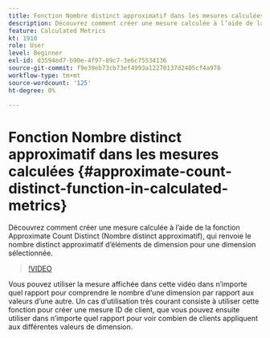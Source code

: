 ```yaml
---
title: Fonction Nombre distinct approximatif dans les mesures calculées
description: Découvrez comment créer une mesure calculée à l’aide de la fonction Approximate Count Distinct (Nombre distinct approximatif), qui renvoie le nombre distinct approximatif d’éléments de dimension pour une dimension sélectionnée.
feature: Calculated Metrics
kt: 1910
role: User
level: Beginner
exl-id: d3594ed7-b90e-4f97-89c7-3e6c75534136
source-git-commit: f9e39eb73cb73ef4993a12270137d2405cf4a978
workflow-type: tm+mt
source-wordcount: '125'
ht-degree: 0%

---
```


# Fonction Nombre distinct approximatif dans les mesures calculées {#approximate-count-distinct-function-in-calculated-metrics}

Découvrez comment créer une mesure calculée à l’aide de la fonction Approximate Count Distinct (Nombre distinct approximatif), qui renvoie le nombre distinct approximatif d’éléments de dimension pour une dimension sélectionnée.

>[!VIDEO](https://video.tv.adobe.com/v/37467/?quality=12&learn=on&captions=fre_fr)

Vous pouvez utiliser la mesure affichée dans cette vidéo dans n’importe quel rapport pour comprendre le nombre d’une dimension par rapport aux valeurs d’une autre. Un cas d’utilisation très courant consiste à utiliser cette fonction pour créer une mesure ID de client, que vous pouvez ensuite utiliser dans n’importe quel rapport pour voir combien de clients appliquent aux différentes valeurs de dimension.
